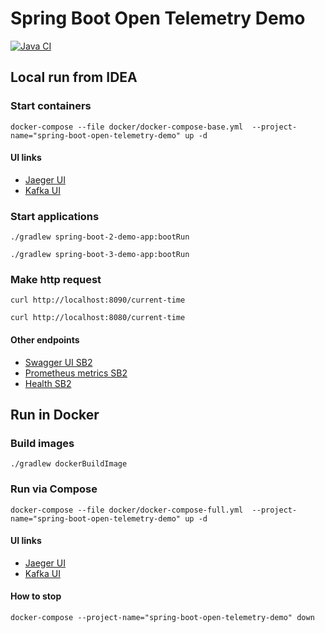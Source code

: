 # Spring Boot Open Telemetry Demo

[![Java CI](https://github.com/mfvanek/spring-boot-open-telemetry-demo/actions/workflows/tests.yml/badge.svg)](https://github.com/mfvanek/spring-boot-open-telemetry-demo/actions/workflows/tests.yml)

## Local run from IDEA

### Start containers

```shell
docker-compose --file docker/docker-compose-base.yml  --project-name="spring-boot-open-telemetry-demo" up -d
```

#### UI links

* [Jaeger UI](http://localhost:16686)
* [Kafka UI](http://localhost:18080)

### Start applications

```shell
./gradlew spring-boot-2-demo-app:bootRun
```

```shell
./gradlew spring-boot-3-demo-app:bootRun
```

### Make http request

```shell
curl http://localhost:8090/current-time
```

```shell
curl http://localhost:8080/current-time
```

#### Other endpoints

* [Swagger UI SB2](http://localhost:8091/actuator/swagger-ui)
* [Prometheus metrics SB2](http://localhost:8091/actuator/prometheus)
* [Health SB2](http://localhost:8091/actuator/health)

## Run in Docker

### Build images

```shell
./gradlew dockerBuildImage
```

### Run via Compose

```shell
docker-compose --file docker/docker-compose-full.yml  --project-name="spring-boot-open-telemetry-demo" up -d
```

#### UI links

* [Jaeger UI](http://localhost:16686)
* [Kafka UI](http://localhost:18080)

#### How to stop

```shell
docker-compose --project-name="spring-boot-open-telemetry-demo" down
```
